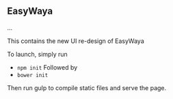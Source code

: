 ## EasyWaya
...

This contains the new UI re-design of EasyWaya

To launch, simply run 
+ `npm init`
Followed by 
+ `bower init`

Then run gulp to compile static files and serve the page.